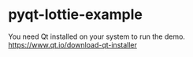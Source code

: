 # pyqt-lottie-example

You need Qt installed on your system to run the demo. https://www.qt.io/download-qt-installer
